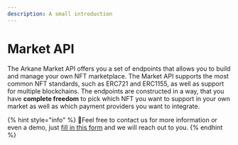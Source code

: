 ```yaml
---
description: A small introduction
---
```


# Market API

The Arkane Market API offers you a set of endpoints that allows you to build and manage your own NFT marketplace. The Market API supports the most common NFT standards, such as ERC721 and ERC1155, as well as support for multiple blockchains. The endpoints are constructed in a way, that you have **complete freedom** to pick which NFT you want to support in your own market as well as which payment providers you want to integrate. 

{% hint style="info" %}
🧙Feel free to contact us for more information or even a demo, just [fill in this form](https://get.arkane.network/) and we will reach out to you.
{% endhint %}

